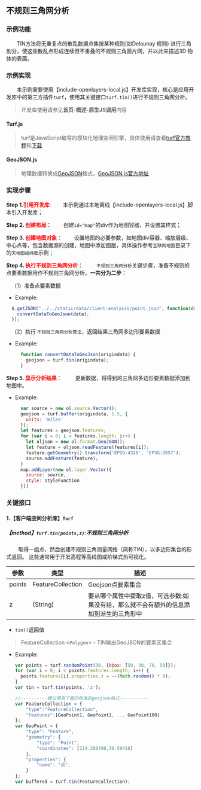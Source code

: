 ## 不规则三角网分析

### 示例功能

&ensp;&ensp;&ensp;&ensp;TIN方法将无重复点的散乱数据点集按某种规则(如Delaunay 规则) 进行三角剖分，使这些散乱点形成连续但不重叠的不规则三角面片网，并以此来描述3D 物体的表面。

### 示例实现

&ensp;&ensp;&ensp;&ensp;本示例需要使用【include-openlayers-local.js】开发库实现，核心是应用开发库中的第三方插件`turf`，使用其关键接口`turf.tin()`进行不规则三角网分析。

> 开发库使用请参见**首页**-**概述**-**原生JS调用**内容

#### Turf.js

> turf是JavaScript编写的模块化地理空间引擎，具体使用请查看<a target="_blank" href="http://turfjs.org/">turf官方教程</a>和<a target="_blank" href="https://github.com/Turfjs/turf">下载</a>

#### GeoJSON.js

> 地理数据转换成<a target="_blank" href="http://geojson.org/">GeoJSON</a>格式，<a target="_blank"  href="https://github.com/caseycesari/GeoJSON.js">GeoJSON.js官方地址</a>

### 实现步骤

**Step 1.<font color=red>引用开发库</font>**:
&ensp;&ensp;&ensp;&ensp;本示例通过本地离线【include-openlayers-local.js】脚本引入开发库；

**Step 2. <font color=red>创建布局</font>**：
 &ensp;&ensp;&ensp;&ensp;创建`id="map"`的div作为地图容器，并设置其样式；

**Step 3. <font color=red>创建地图对象</font>**：
 &ensp;&ensp;&ensp;&ensp;设置地图的必要参数，如地图div容器、缩放层级、中心点等，包含数据源的创建，地图中添加图层，具体操作参考`互联网地图`目录下的`天地图经纬度`示例；

**Step 4. <font color=red>执行不规则三角网分析</font>**：
 &ensp;&ensp;&ensp;&ensp; `不规则三角网分析`关键步骤，准备不规则的点要素数据用作不规则三角网分析，**一共分为二步**：

&ensp;&ensp;（1）准备点要素数据

 * Example:
  ```javascript
    $.getJSON("../../static/data/client-analysis/point.json", function(data) {
      convertDataToGeoJson(data);
    });
  ```
   
&ensp;&ensp;（2）执行 `不规则三角网分析算法`，返回结果三角网多边形要素数据

* Example: 
  ```javascript
    function convertDataToGeoJson(origindata) {
      geojson = turf.tin(origindata);
    }
  ```
   
**Step 5. <font color=red>显示分析结果</font>**：
&ensp;&ensp;&ensp;&ensp; 更新数据，将得到的三角网多边形要素数据添加到地图中。

* Example:
  ```javascript
    var source = new ol.source.Vector();
    geojson = turf.buffer(origindata, 1.5, {
      units: 'miles'
    });
    let features = geojson.features;
    for (var i = 0; i < features.length; i++) {
      let oljson = new ol.format.GeoJSON();
      let feature = oljson.readFeature(features[i]);
      feature.getGeometry().transform('EPSG:4326', 'EPSG:3857');
      source.addFeature(feature);
    }
    map.addLayer(new ol.layer.Vector({
      source: source,
      style: styleFunction
    }))
  ```

### 关键接口

#### 1.【客户端空间分析库】`Turf`

##### 【method】`turf.tin(points,z)`:不规则三角网分析

 &ensp;&ensp;&ensp;&ensp; 取得一组点，然后创建不规则三角测量网络（简称TIN），以多边形集合的形式返回。 这些通常用于开发高程等高线图或阶梯式热可视化。

| 参数   | 类型                     | 描述                                                         |
| ----- | ------------------------ | ----------------------------------------------------------- |
| points | FeatureCollection<Point> | Geojson点要素集合                                            |
| z      | (String)                 | 要从哪个属性中提取z值，可选参数:如果没有给，那么就不会有额外的信息添加到派生的三角形中 |

* `tin()`返回值

> FeatureCollection <`Polygon`> - TIN输出GeoJSON的要素区集合

* Example:
  ```javascript
  var points = turf.randomPoint(30, {bbox: [50, 30, 70, 50]});
  for (var i = 0; i < points.features.length; i++) {
    points.features[i].properties.z = ~~(Math.random() * 9);
  }
  var tin = turf.tin(points, 'z');

  //----------建议使用下面的标准的geojson格式-----------
  var FeatureCollection = {
      "type":"FeatureCollection",
      "features":[GeoPoint1, GeoPoint2, ... GeoPoint100]
  };
  var GeoPoint = {
      "type": "Feature",
      "geometry": {
          "type": "Point",
          "coordinates": [114.289398,30.59418]
      },
      "properties": {
          "name": "点",
      }
  };
  var buffered = turf.tin(FeatureCollection);
  ```

